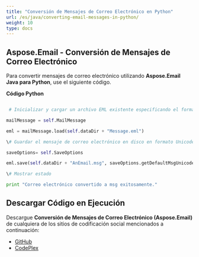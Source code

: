 ```yaml
---
title: "Conversión de Mensajes de Correo Electrónico en Python"
url: /es/java/converting-email-messages-in-python/
weight: 10
type: docs
---
```


## **Aspose.Email - Conversión de Mensajes de Correo Electrónico**
Para convertir mensajes de correo electrónico utilizando **Aspose.Email Java para Python**, use el siguiente código.

**Código Python**

``` python

 # Inicializar y cargar un archivo EML existente especificando el formato del mensaje

mailMessage = self.MailMessage

eml = mailMessage.load(self.dataDir + "Message.eml")

\# Guardar el mensaje de correo electrónico en disco en formato Unicode

saveOptions= self.SaveOptions

eml.save(self.dataDir + "AnEmail.msg", saveOptions.getDefaultMsgUnicode())

\# Mostrar estado

print "Correo electrónico convertido a msg exitosamente."

```
## **Descargar Código en Ejecución**
Descargue **Conversión de Mensajes de Correo Electrónico (Aspose.Email)** de cualquiera de los sitios de codificación social mencionados a continuación:

- [GitHub](https://github.com/aspose-email/Aspose.Email-for-Java/releases/tag/Aspose.Email_Java_for_Python-v1.0)
- [CodePlex](http://asposeemailjavapython.codeplex.com/releases/)